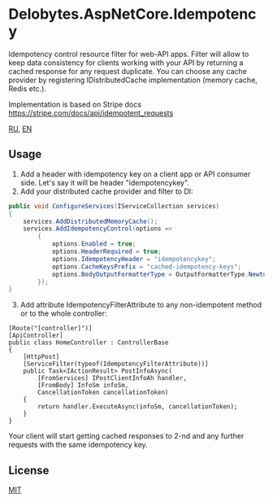 # Delobytes.AspNetCore.Idempotency
Idempotency control resource filter for web-API apps. Filter will allow to keep data consistency for clients working with your API by returning a cached response for any request duplicate. You can choose any cache provider by registering IDistributedCache implementation (memory cache, Redis etc.).

Implementation is based on Stripe docs https://stripe.com/docs/api/idempotent_requests

[RU](README.md), [EN](README.en.md)

## Usage
1. Add a header with idempotency key on a client app or API consumer side. Let's say it will be header "idempotencykey".
2. Add your distributed cache provider and filter to DI:  

```csharp
public void ConfigureServices(IServiceCollection services)
{
    services.AddDistributedMemoryCache();
    services.AddIdempotencyControl(options =>
        {
            options.Enabled = true;
            options.HeaderRequired = true;
            options.IdempotencyHeader = "idempotencykey";
            options.CacheKeysPrefix = "cached-idempotency-keys";
            options.BodyOutputFormatterType = OutputFormatterType.Newtonsoft;
        });
}
```

3. Add attribute IdempotencyFilterAttribute to any non-idempotent method or to the whole controller:

```
[Route("[controller]")]
[ApiController]
public class HomeController : ControllerBase
{
    [HttpPost]
    [ServiceFilter(typeof(IdempotencyFilterAttribute))]
    public Task<IActionResult> PostInfoAsync(
        [FromServices] IPostClientInfoAh handler,
        [FromBody] InfoSm infoSm,
        CancellationToken cancellationToken)
    {
        return handler.ExecuteAsync(infoSm, cancellationToken);
    }
}
```

Your client will start getting cached responses to 2-nd and any further requests with the same idempotency key.

## License
[MIT](https://github.com/a-postx/Delobytes.AspNetCore.Idempotency/blob/master/LICENSE)